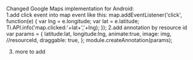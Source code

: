 Changed Google Maps implementation for Android:<br>
1.add click event into map event like this:
	map.addEventListener('click', function(e) {
	    var lng = e.longitude;
	    var lat = e.latitude;
		Ti.API.info('map.clicked:'+lat+','+lng);
	});
2.add annotation by resource id
	var params = {
        latitude:lat,
        longitude:lng,
        animate:true,
        image: img, //resourceId,
        draggable: true,
  };
  module.createAnnotation(params);
  
3. more to add
